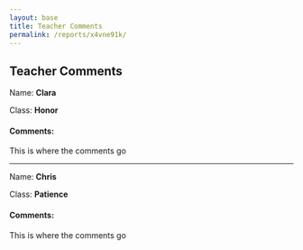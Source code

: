 ```yaml
---
layout: base
title: Teacher Comments
permalink: /reports/x4vne91k/
---
```

## Teacher Comments

Name: **Clara**

Class: **Honor**

#### Comments:

This is where the comments go

---
Name: **Chris**

Class: **Patience**

#### Comments:

This is where the comments go
